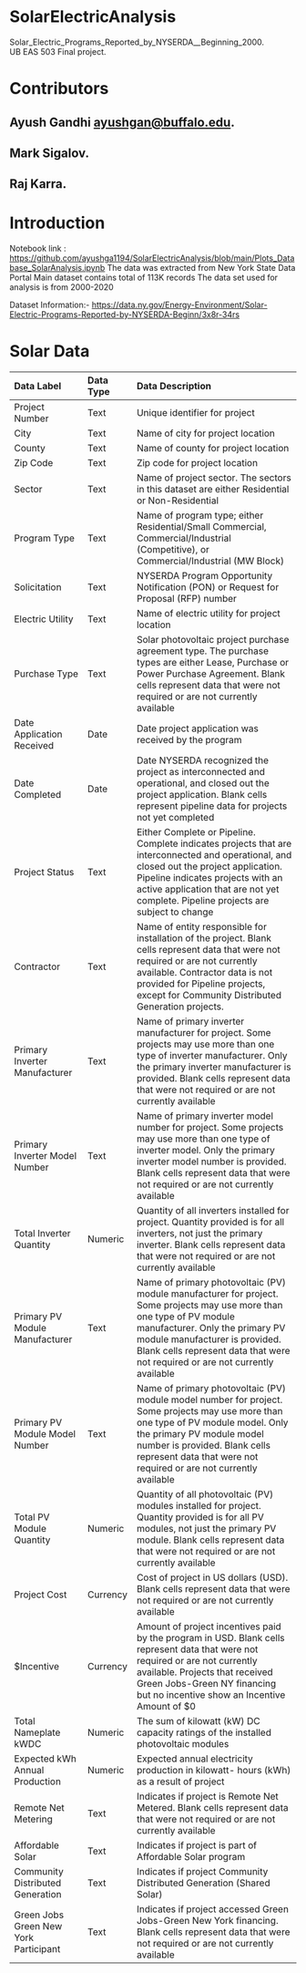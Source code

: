 # SolarElectricAnalysis
Solar_Electric_Programs_Reported_by_NYSERDA__Beginning_2000.<br/>
UB EAS 503 Final project.<br/>

# Contributors
## Ayush Gandhi ayushgan@buffalo.edu.<br/>
## Mark Sigalov.<br/>
## Raj Karra.<br/>

# Introduction
Notebook link : https://github.com/ayushga1194/SolarElectricAnalysis/blob/main/Plots_Database_SolarAnalysis.ipynb
The data was extracted from New York State Data Portal
Main dataset contains total of 113K records
The data set used for analysis is from 2000-2020

Dataset Information:- https://data.ny.gov/Energy-Environment/Solar-Electric-Programs-Reported-by-NYSERDA-Beginn/3x8r-34rs

# Solar Data
| Data Label | Data Type | Data Description
| :------ |:------ | :------ |
| Project Number | Text | Unique identifier for project |
| City | Text | Name of city for project location |
| County | Text | Name of county for project location |
| Zip Code | Text | Zip code for project location |
| Sector | Text | Name of project sector. The sectors in this dataset are either Residential or Non-Residential |
| Program Type | Text | Name of program type; either Residential/Small Commercial, Commercial/Industrial (Competitive), or Commercial/Industrial (MW Block) |
| Solicitation | Text | NYSERDA Program Opportunity Notification (PON) or Request for Proposal (RFP) number |
| Electric Utility | Text | Name of electric utility for project location |
| Purchase Type | Text | Solar photovoltaic project purchase agreement type. The purchase types are either Lease, Purchase or Power Purchase Agreement. Blank cells represent data that were not required or are not currently available |
| Date Application Received | Date | Date project application was received by the program |
| Date Completed | Date | Date NYSERDA recognized the project as interconnected and operational, and closed out the project application. Blank cells represent pipeline data for projects not yet completed |
| Project Status | Text | Either Complete or Pipeline. Complete indicates projects that are interconnected and operational, and closed out the project application. Pipeline indicates projects with an active application that are not yet complete. Pipeline projects are subject to change |
| Contractor | Text | Name of entity responsible for installation of the project. Blank cells represent data that were not required or are not currently available. Contractor data is not provided for Pipeline projects, except for Community Distributed Generation projects. |
| Primary Inverter Manufacturer | Text | Name of primary inverter manufacturer for project. Some projects may use more than one type of inverter manufacturer. Only the primary inverter manufacturer is provided. Blank cells represent data that were not required or are not currently available |
| Primary Inverter Model Number | Text | Name of primary inverter model number for project. Some projects may use more than one type of inverter model. Only the primary inverter model number is provided. Blank cells represent data that were not required or are not currently available |
| Total Inverter Quantity | Numeric | Quantity of all inverters installed for project. Quantity provided is for all inverters, not just the primary inverter. Blank cells represent data that were not required or are not currently available |
| Primary PV Module Manufacturer | Text | Name of primary photovoltaic (PV) module manufacturer for project. Some projects may use more than one type of PV module manufacturer. Only the primary PV module manufacturer is provided. Blank cells represent data that were not required or are not currently available |
| Primary PV Module Model Number | Text | Name of primary photovoltaic (PV) module model number for project. Some projects may use more than one type of PV module model. Only the primary PV module model number is provided. Blank cells represent data that were not required or are not currently available |
| Total PV Module Quantity | Numeric | Quantity of all photovoltaic (PV) modules installed for project. Quantity provided is for all PV modules, not just the primary PV module. Blank cells represent data that were not required or are not currently available |
| Project Cost | Currency | Cost of project in US dollars (USD). Blank cells represent data that were not required or are not currently available |
| $Incentive | Currency | Amount of project incentives paid by the program in USD. Blank cells represent data that were not required or are not currently available. Projects that received Green Jobs-Green NY financing but no incentive show an Incentive Amount of $0 |
| Total Nameplate kWDC | Numeric | The sum of kilowatt (kW) DC capacity ratings of the installed photovoltaic modules |
| Expected kWh Annual Production | Numeric | Expected annual electricity production in kilowatt- hours (kWh) as a result of project |
| Remote Net Metering | Text | Indicates if project is Remote Net Metered. Blank cells represent data that were not required or are not currently available |
| Affordable Solar | Text | Indicates if project is part of Affordable Solar program  |
| Community Distributed Generation | Text | Indicates if project Community Distributed Generation (Shared Solar) |
| Green Jobs Green New York Participant | Text | Indicates if project accessed Green Jobs-Green New York financing. Blank cells represent data that were not required or are not currently available |
